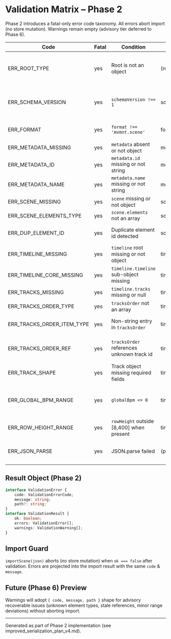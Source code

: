 # Validation Matrix – Phase 2

Phase 2 introduces a fatal-only error code taxonomy. All errors abort import (no store mutation). Warnings remain empty (advisory tier deferred to Phase 6).

| Code                       | Fatal | Condition                                 | Path Example                | Notes                                       |
| -------------------------- | ----- | ----------------------------------------- | --------------------------- | ------------------------------------------- |
| ERR_ROOT_TYPE              | yes   | Root is not an object                     | (root)                      | Parsing succeeded but structure invalid     |
| ERR_SCHEMA_VERSION         | yes   | `schemaVersion !== 1`                     | schemaVersion               | Future: migrations may downgrade to warning |
| ERR_FORMAT                 | yes   | `format !== 'mvmnt.scene'`                | format                      | Guards unexpected payloads                  |
| ERR_METADATA_MISSING       | yes   | `metadata` absent or not object           | metadata                    |                                             |
| ERR_METADATA_ID            | yes   | `metadata.id` missing or not string       | metadata.id                 |                                             |
| ERR_METADATA_NAME          | yes   | `metadata.name` missing or not string     | metadata.name               |                                             |
| ERR_SCENE_MISSING          | yes   | `scene` missing or not object             | scene                       |                                             |
| ERR_SCENE_ELEMENTS_TYPE    | yes   | `scene.elements` not an array             | scene.elements              |                                             |
| ERR_DUP_ELEMENT_ID         | yes   | Duplicate element id detected             | scene.elements[i].id        | Stops at first duplicate                    |
| ERR_TIMELINE_MISSING       | yes   | `timeline` root missing or not object     | timeline                    |                                             |
| ERR_TIMELINE_CORE_MISSING  | yes   | `timeline.timeline` sub-object missing    | timeline.timeline           | Holds core numeric fields                   |
| ERR_TRACKS_MISSING         | yes   | `timeline.tracks` missing or null         | timeline.tracks             |                                             |
| ERR_TRACKS_ORDER_TYPE      | yes   | `tracksOrder` not an array                | timeline.tracksOrder        |                                             |
| ERR_TRACKS_ORDER_ITEM_TYPE | yes   | Non-string entry in `tracksOrder`         | timeline.tracksOrder[i]     | First offending index only                  |
| ERR_TRACKS_ORDER_REF       | yes   | `tracksOrder` references unknown track id | timeline.tracksOrder[i]     | Early break on first missing reference      |
| ERR_TRACK_SHAPE            | yes   | Track object missing required fields      | timeline.tracks.<id>        | Basic shape only (id/name)                  |
| ERR_GLOBAL_BPM_RANGE       | yes   | `globalBpm <= 0`                          | timeline.timeline.globalBpm | Range placeholder; may degrade later        |
| ERR_ROW_HEIGHT_RANGE       | yes   | `rowHeight` outside [8,400] when present  | timeline.rowHeight          | UI range guard                              |
| ERR_JSON_PARSE             | yes   | JSON.parse failed                         | (parse)                     | Raised in `importScene` pre-validation      |

## Result Object (Phase 2)

```ts
interface ValidationError {
    code: ValidationErrorCode;
    message: string;
    path?: string;
}
interface ValidationResult {
    ok: boolean;
    errors: ValidationError[];
    warnings: ValidationWarning[];
}
```

## Import Guard

`importScene(json)` aborts (no store mutation) when `ok === false` after validation. Errors are projected into the import result with the same `code` & `message`.

## Future (Phase 6) Preview

Warnings will adopt `{ code, message, path }` shape for advisory recoverable issues (unknown element types, stale references, minor range deviations) without aborting import.

---

Generated as part of Phase 2 implementation (see improved_serialization_plan_v4.md).

